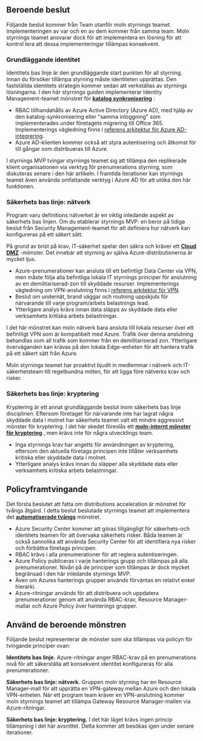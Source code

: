 <!-- TEMPLATE FILE - DO NOT ADD METADATA -->
<!-- markdownlint-disable MD002 MD041 -->

## <a name="dependent-decisions"></a>Beroende beslut

Följande beslut kommer från Team utanför moln styrnings teamet. Implementeringen av var och en av dem kommer från samma team. Moln styrnings teamet ansvarar dock för att implementera en lösning för att kontrol lera att dessa implementeringar tillämpas konsekvent.

### <a name="identity-baseline"></a>Grundläggande identitet

Identitets bas linje är den grundläggande start punkten för all styrning. Innan du försöker tillämpa styrning måste identiteten upprättas. Den fastställda identitets strategin kommer sedan att verkställas av styrnings lösningarna.
I den här styrnings guiden implementerar Identity Management-teamet mönstret för **[katalog synkronisering](~/decision-guides/identity/index.md#directory-synchronization)** :

- RBAC tillhandahålls av Azure Active Directory (Azure AD), med hjälp av den katalog-synkronisering eller "samma inloggning" som implementerades under företagets migrering till Office 365. Implementerings vägledning finns i [referens arkitektur för Azure AD-integrering](https://docs.microsoft.com/azure/architecture/reference-architectures/identity/azure-ad).
- Azure AD-klienten kommer också att styra autentisering och åtkomst för till gångar som distribueras till Azure.

I styrnings MVP tvingar styrnings teamet sig att tillämpa den replikerade klient organisationen via verktyg för prenumerations styrning, som diskuteras senare i den här artikeln. I framtida iterationer kan styrnings teamet även använda omfattande verktyg i Azure AD för att utöka den här funktionen.

### <a name="security-baseline-networking"></a>Säkerhets bas linje: nätverk

Program varu definitions nätverket är en viktig inledande aspekt av säkerhets bas linjen. Om du etablerar styrnings MVP: en beror på tidiga beslut från Security Management-teamet för att definiera hur nätverk kan konfigureras på ett säkert sätt.

På grund av brist på krav, IT-säkerhet spelar den säkra och kräver ett **[Cloud DMZ](~/decision-guides/software-defined-network/cloud-dmz.md)** -mönster. Det innebär att styrning av själva Azure-distributionerna är mycket ljus.

- Azure-prenumerationer kan ansluta till ett befintligt Data Center via VPN, men måste följa alla befintliga lokala IT styrnings principer för anslutning av en demilitariserad-zon till skyddade resurser. Implementerings vägledning om VPN-anslutning finns i [referens arkitektur för VPN](https://docs.microsoft.com/azure/architecture/reference-architectures/hybrid-networking/vpn).
- Beslut om undernät, brand väggar och routning uppskjuts för närvarande till varje program/arbets belastnings lead.
- Ytterligare analys krävs innan data släpps av skyddade data eller verksamhets kritiska arbets belastningar.

I det här mönstret kan moln nätverk bara ansluta till lokala resurser över ett befintligt VPN som är kompatibelt med Azure. Trafik över denna anslutning behandlas som all trafik som kommer från en demilitariserad zon. Ytterligare överväganden kan krävas på den lokala Edge-enheten för att hantera trafik på ett säkert sätt från Azure.

Moln styrnings teamet har proaktivt bjudit in medlemmar i nätverk och IT-säkerhetsteam till regelbundna möten, för att ligga före nätverks krav och risker.

### <a name="security-baseline-encryption"></a>Säkerhets bas linje: kryptering

Kryptering är ett annat grundläggande beslut inom säkerhets bas linje disciplinen. Eftersom företaget för närvarande inte har lagrat några skyddade data i molnet har säkerhets teamet valt ett mindre aggressivt mönster för kryptering.
I det här skedet föreslås ett **[moln-internt mönster för kryptering](~/decision-guides/encryption/index.md#key-management)** , men krävs inte för några utvecklings team.

- Inga styrnings krav har angetts för användningen av kryptering, eftersom den aktuella företags principen inte tillåter verksamhets kritiska eller skyddade data i molnet.
- Ytterligare analys krävs innan du släpper alla skyddade data eller verksamhets kritiska arbets belastningar.

## <a name="policy-enforcement"></a>Policyframtvingande

Det första beslutet att fatta om distributions acceleration är mönstret för tvångs åtgärd. I detta beslut beslutade styrnings teamet att implementera det **[automatiserade tvångs](~/decision-guides/policy-enforcement/index.md#automated-enforcement)** mönstret.

- Azure Security Center kommer att göras tillgängligt för säkerhets-och identitets teamen för att övervaka säkerhets risker. Båda teamen är också sannolika att använda Security Center för att identifiera nya risker och förbättra företags principen.
- RBAC krävs i alla prenumerationer för att reglera autentiseringen.
- Azure Policy publiceras i varje hanterings grupp och tillämpas på alla prenumerationer. Nivån på de principer som tillämpas är dock mycket begränsad i den här inledande styrnings MVP.
- Även om Azures hanterings grupper används förväntas en relativt enkel hierarki.
- Azure-ritningar används för att distribuera och uppdatera prenumerationer genom att använda RBAC-krav, Resource Manager-mallar och Azure Policy över hanterings grupper.

## <a name="apply-the-dependent-patterns"></a>Använd de beroende mönstren

Följande beslut representerar de mönster som ska tillämpas via policyn för tvingande principer ovan:

**Identitets bas linje.** Azure-ritningar anger RBAC-krav på en prenumerations nivå för att säkerställa att konsekvent identitet konfigureras för alla prenumerationer.

**Säkerhets bas linje: nätverk.** Gruppen moln styrning har en Resource Manager-mall för att upprätta en VPN-gateway mellan Azure och den lokala VPN-enheten. När ett program team kräver en VPN-anslutning kommer moln styrnings teamet att tillämpa Gateway Resource Manager-mallen via Azure-ritningar.

**Säkerhets bas linje: kryptering.** I det här läget krävs ingen princip tillämpning i det här avsnittet. Detta kommer att besökas igen under senare iterationer.
